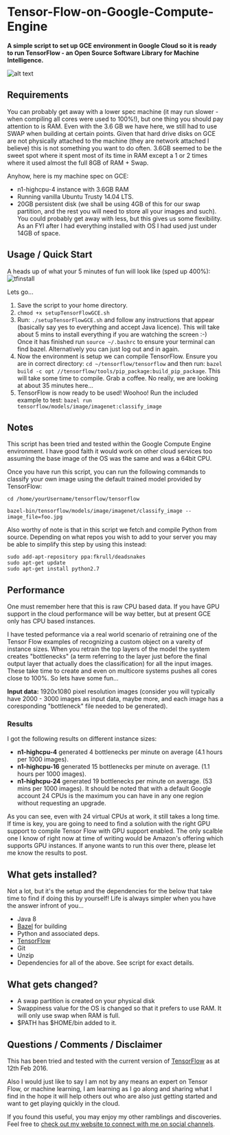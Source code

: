 # Tensor-Flow-on-Google-Compute-Engine

**A simple script to set up GCE environment in Google Cloud so it is ready to run TensorFlow - an Open Source Software Library for Machine Intelligence.**

![alt text](https://cloud.githubusercontent.com/assets/4972997/13024300/8889655a-d1a7-11e5-8bb5-5bb4e72bf21e.png "Recognizing Pandas on GCE!")

## Requirements

You can probably get away with a lower spec machine (it may run slower - when compiling all cores were used to 100%!), but one thing you should pay attention to is RAM. Even with the 3.6 GB we have here, we still had to use SWAP when building at certain points. Given that hard drive disks on GCE are not physically attached to the machine (they are network attached I believe) this is not something you want to do often. 3.6GB seemed to be the sweet spot where it spent most of its time in RAM except a 1 or 2 times where it used almost the full 8GB of RAM + Swap. 

Anyhow, here is my machine spec on GCE:

* n1-highcpu-4 instance with 3.6GB RAM
* Running vanilla Ubuntu Trusty 14.04 LTS.
* 20GB persistent disk (we shall be using 4GB of this for our swap partition, and the rest you will need to store all your images and such). You could probably get away with less, but this gives us some flexibility. As an FYI after I had everything installed with OS I had used just under 14GB of space.


## Usage / Quick Start

A heads up of what your 5 minutes of fun will look like (sped up 400%):
![tfinstall](https://cloud.githubusercontent.com/assets/4972997/13024353/24cfb9d2-d1a8-11e5-9e61-3f5e81e8fe66.gif)

Lets go...

1. Save the script to your home directory.
2. ```chmod +x setupTensorFlowGCE.sh ```
3. Run: ```./setupTensorFlowGCE.sh``` and follow any instructions that appear (basically say yes to everything and accept Java licence). This will take about 5 mins to install everything if you are watching the screen :-) Once it has finished run ```source ~/.bashrc``` to ensure your terminal can find bazel. Alternatively you can just log out and in again.
4. Now the environment is setup we can compile TensorFlow. Ensure you are in correct directory: ```cd ~/tensorflow/tensorflow``` and then run: ```bazel build -c opt //tensorflow/tools/pip_package:build_pip_package```. This will take some time to compile. Grab a coffee. No really, we are looking at about 35 minutes here...
5. TensorFlow is now ready to be used! Woohoo! Run the included example to test: ```bazel run tensorflow/models/image/imagenet:classify_image```


## Notes
This script has been tried and tested within the Google Compute Engine environment. I have good faith it would work on other cloud services too assuming the base image of the OS was the same and was a 64bit CPU.

Once you have run this script, you can run the following commands to classify your own image using the default trained model provided by TensorFlow:

```shell
cd /home/yourUsername/tensorflow/tensorflow
```

```shell
bazel-bin/tensorflow/models/image/imagenet/classify_image --image_file=foo.jpg
```

Also worthy of note is that in this script we fetch and compile Python from source. Depending on what repos you wish to add to your server you may be able to simplify this step by using this instead:

```shell
sudo add-apt-repository ppa:fkrull/deadsnakes
sudo apt-get update
sudo apt-get install python2.7
```


## Performance

One must remember here that this is raw CPU based data. If you have GPU support in the cloud performance will be way better, but at present GCE only has CPU based instances.

I have tested peformance via a real world scenario of retraining one of the Tensor Flow examples of recognizing a custom object on a vareity of instance sizes. When you retrain the top layers of the model the system creates "bottlenecks" (a term referring to the layer just before the final output layer that actually does the classification) for all the input images. These take time to create and even on multicore systems pushes all cores close to 100%. So lets have some fun...

**Input data:** 1920x1080 pixel resolution images (consider you will typically have 2000 - 3000 images as input data, maybe more, and each image has a coresponding "bottleneck" file needed to be generated).

### Results

I got the following results on different instance sizes:

* **n1-highcpu-4** generated 4 bottlenecks per minute on average (4.1 hours per 1000 images).
* **n1-highcpu-16** generated 15 bottlenecks per minute on average. (1.1 hours per 1000 images).
* **n1-highcpu-24** generated 19 bottlenecks per minute on average. (53 mins per 1000 images). It should be noted that with a default Google account 24 CPUs is the maximum you can have in any one region without requesting an upgrade.

As you can see, even with 24 virtual CPUs at work, it still takes a long time. If time is key, you are going to need to find a solution with the right GPU support to compile Tensor Flow with GPU support enabled. The only scalble one I know of right now at time of writing would be Amazon's offering which supports GPU instances. If anyone wants to run this over there, please let me know the results to post.

## What gets installed?

Not a lot, but it's the setup and the dependencies for the below that take time to find if doing this by yourself! 
Life is always simpler when you have the answer infront of you...

* Java 8
* [Bazel](https://github.com/bazelbuild/bazel) for building
* Python and associated deps.
* [TensorFlow](https://github.com/tensorflow/tensorflow)
* Git
* Unzip
* Dependencies for all of the above. See script for exact details.


## What gets changed?

* A swap partition is created on your physical disk
* Swappiness value for the OS is changed so that it prefers to use RAM. It will only use swap when RAM is full.
* $PATH has $HOME/bin added to it.
 

## Questions / Comments / Disclaimer

This has been tried and tested with the current version of [TensorFlow](https://github.com/tensorflow/tensorflow) as at 12th Feb 2016.

Also I would just like to say I am not by any means an expert on Tensor Flow, or machine learning, I am learning as I go along and sharing what I find in the hope it will help others out who are also just getting started and want to get playing quickly in the cloud.

If you found this useful, you may enjoy my other ramblings and discoveries. Feel free to [check out my website to connect with me on social channels](http://www.jasonmayes.com).
